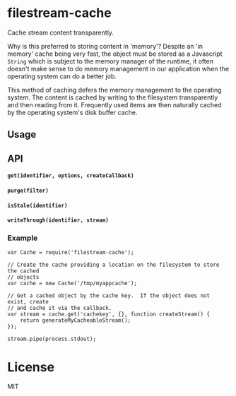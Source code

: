 # filestream-cache

Cache stream content transparently.

Why is this preferred to storing content in 'memory'?  Despite an 'in memory'
cache being very fast, the object must be stored as a Javascript `String`
which is subject to the memory manager of the runtime, it often doesn't make
sense to do memory management in our application when the operating system can
do a better job.

This method of caching defers the memory management to the operating system.
The content is cached by writing to the filesystem transparently and then
reading from it.  Frequently used items are then naturally cached by the operating
system's disk buffer cache.

## Usage

## API

#### `get(identifier, options, createCallback)`

#### `purge(filter)`

#### `isStale(identifier)`

#### `writeThrough(identifier, stream)`

### Example

```JS
var Cache = require('filestream-cache');

// Create the cache providing a location on the filesystem to store the cached
// objects
var cache = new Cache('/tmp/myappcache');

// Get a cached object by the cache key.  If the object does not exist, create
// and cache it via the callback.
var stream = cache.get('cachekey', {}, function createStream() {
	return generateMyCacheableStream();
});

stream.pipe(process.stdout);
```


# License

MIT
